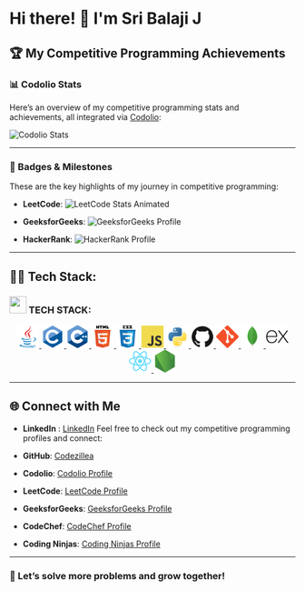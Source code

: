 # Hi there! 👋 I'm Sri Balaji J

## 🏆 My Competitive Programming Achievements

### 📊 Codolio Stats
Here’s an overview of my competitive programming stats and achievements, all integrated via [Codolio](https://codolio.com):

![Codolio Stats](https://codolio.com/api/profile-stats/@balaji@_17?theme=dark&style=card)

---

### 🥇 Badges & Milestones
These are the key highlights of my journey in competitive programming:

- **LeetCode**:
  ![LeetCode Stats Animated](https://leetcode-badge-showcase.vercel.app/api?username=Balaji_06&theme=dark&border=border&animated=true)

- **GeeksforGeeks**:
  ![GeeksforGeeks Profile](https://img.shields.io/badge/GeeksforGeeks-Profile-green?style=for-the-badge&logo=geeksforgeeks&logoColor=white)

- **HackerRank**:
  ![HackerRank Profile](https://img.shields.io/badge/HackerRank-Badge-2EC866?style=for-the-badge&logo=hackerrank&logoColor=white)

---

## 🧑‍💻 Tech Stack:

<h3 align="left"><img src="https://media.giphy.com/media/ksE9feSa2b4V2GYwY4/giphy.gif" height="30" width ="30"> TECH STACK: </h3>
<p align="center"> 
    <a href="https://www.java.com" target="_blank" rel="noreferrer"> 
        <img src="https://raw.githubusercontent.com/devicons/devicon/master/icons/java/java-original.svg" alt="java" width="40" height="40"/> 
    </a> 
    <a href="https://www.cprogramming.com/" target="_blank" rel="noreferrer"> 
        <img src="https://raw.githubusercontent.com/devicons/devicon/master/icons/c/c-original.svg" alt="c" width="40" height="40"/> 
    </a> 
    <a href="https://www.w3schools.com/cpp/" target="_blank" rel="noreferrer"> 
        <img src="https://raw.githubusercontent.com/devicons/devicon/master/icons/cplusplus/cplusplus-original.svg" alt="cplusplus" width="40" height="40"/> 
    </a>
    <a href="https://www.w3.org/html/" target="_blank" rel="noreferrer"> 
        <img src="https://raw.githubusercontent.com/devicons/devicon/master/icons/html5/html5-original-wordmark.svg" alt="html5" width="40" height="40"/> 
    </a>
    <a href="https://www.w3schools.com/css/" target="_blank" rel="noreferrer"> 
        <img src="https://raw.githubusercontent.com/devicons/devicon/master/icons/css3/css3-original-wordmark.svg" alt="css3" width="40" height="40"/> 
    </a>
    <a href="https://developer.mozilla.org/en-US/docs/Web/JavaScript" target="_blank" rel="noreferrer"> 
        <img src="https://raw.githubusercontent.com/devicons/devicon/master/icons/javascript/javascript-original.svg" alt="javascript" width="40" height="40"/> 
    </a> 
    <a href="https://www.python.org" target="_blank" rel="noreferrer"> 
        <img src="https://raw.githubusercontent.com/devicons/devicon/master/icons/python/python-original.svg" alt="python" width="40" height="40"/> 
    </a> 
    <a href="https://github.com" target="_blank" rel="noreferrer"> 
        <img src="https://raw.githubusercontent.com/devicons/devicon/master/icons/github/github-original.svg" alt="github" width="40" height="40"/>
    </a>
    <a href="https://git-scm.com/" target="_blank" rel="noreferrer"> 
        <img src="https://raw.githubusercontent.com/devicons/devicon/master/icons/git/git-original.svg" alt="git" width="40" height="40"/>
    </a>
    <a href="https://www.mongodb.com/" target="_blank" rel="noreferrer"> 
        <img src="https://raw.githubusercontent.com/devicons/devicon/master/icons/mongodb/mongodb-original.svg" alt="mongodb" width="40" height="40"/>
    </a>
    <a href="https://expressjs.com/" target="_blank" rel="noreferrer"> 
        <img src="https://raw.githubusercontent.com/devicons/devicon/master/icons/express/express-original.svg" alt="express" width="40" height="40"/>
    </a>
    <a href="https://react.dev/" target="_blank" rel="noreferrer"> 
        <img src="https://raw.githubusercontent.com/devicons/devicon/master/icons/react/react-original.svg" alt="react" width="40" height="40"/>
    </a>
    <a href="https://www.nodejs.org/" target="_blank" rel="noreferrer"> 
        <img src="https://raw.githubusercontent.com/devicons/devicon/master/icons/nodejs/nodejs-original.svg" alt="nodejs" width="40" height="40"/>
    </a>
</p>

---

## 🌐 Connect with Me
- **LinkedIn** : [LinkedIn](https://www.linkedin.com/in/sri-balaji-j-710502259)
Feel free to check out my competitive programming profiles and connect:

- **GitHub**: [Codezillea](https://github.com/Balaji208)
- **Codolio**: [Codolio Profile](https://codolio.com/@balaji@_17)
- **LeetCode**: [LeetCode Profile](https://leetcode.com/Balaji_06)
- **GeeksforGeeks**: [GeeksforGeeks Profile](https://auth.geeksforgeeks.org/user/balajijayakumar777/)
- **CodeChef**: [CodeChef Profile](https://codechef.com/users/balaji614)
- **Coding Ninjas**: [Coding Ninjas Profile](https://www.naukri.com/code360/profile/b3b8d5dd-6ede-4c92-a12d-a98f601d3128)

---

### 💬 Let’s solve more problems and grow together!

